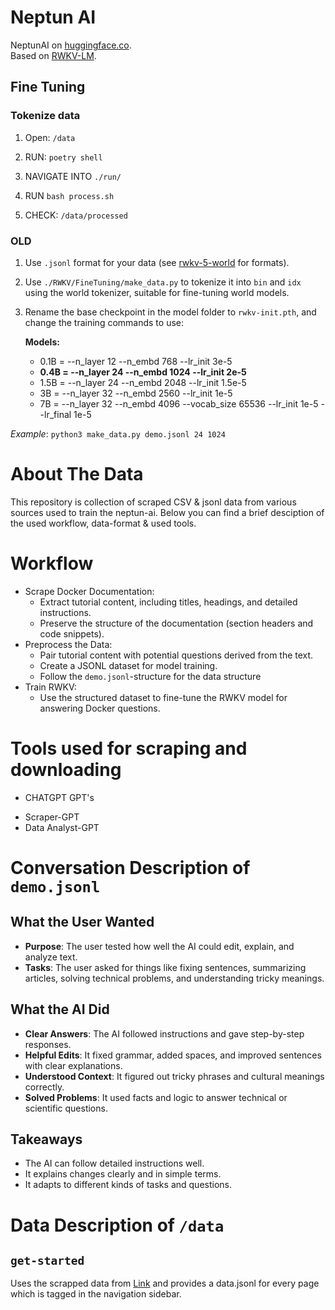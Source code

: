 # Neptun AI

NeptunAI on [huggingface.co](https://huggingface.co/neptun-org).  
Based on [RWKV-LM](https://github.com/BlinkDL/RWKV-LM/tree/main?tab=readme-ov-file).


## Fine Tuning


### Tokenize data

1. Open: `/data`

2. RUN: `poetry shell`

3. NAVIGATE INTO `./run/`

4. RUN `bash process.sh`

5. CHECK: `/data/processed`


### OLD

1. Use `.jsonl` format for your data (see [rwkv-5-world](https://huggingface.co/BlinkDL/rwkv-5-world) for formats).

2. Use `./RWKV/FineTuning/make_data.py` to tokenize it into `bin` and `idx` using the world tokenizer, suitable for fine-tuning world models.

3. Rename the base checkpoint in the model folder to `rwkv-init.pth`, and change the training commands to use:

   **Models:**

   - 0.1B = --n_layer 12 --n_embd 768 --lr_init 3e-5
   - **0.4B = --n_layer 24 --n_embd 1024 --lr_init 2e-5**
   - 1.5B = --n_layer 24 --n_embd 2048 --lr_init 1.5e-5
   - 3B = --n_layer 32 --n_embd 2560 --lr_init 1e-5
   - 7B = --n_layer 32 --n_embd 4096 --vocab_size 65536 --lr_init 1e-5 --lr_final 1e-5

_Example_: `python3 make_data.py demo.jsonl 24 1024`


# About The Data
This repository is collection of scraped CSV & jsonl data from various sources used to train the neptun-ai. Below you can find a brief desciption of the used workflow, data-format & used tools.


# Workflow
* Scrape Docker Documentation:
    - Extract tutorial content, including titles, headings, and detailed instructions.
    - Preserve the structure of the documentation (section headers and code snippets).
* Preprocess the Data:
    - Pair tutorial content with potential questions derived from the text.
    - Create a JSONL dataset for model training.
    - Follow the `demo.jsonl`-structure for the data structure
* Train RWKV:
    -  Use the structured dataset to fine-tune the RWKV model for answering Docker questions.

# Tools used for scraping and downloading
* CHATGPT GPT's
 - Scraper-GPT
 - Data Analyst-GPT


# Conversation Description of `demo.jsonl`

## What the User Wanted
* **Purpose**: The user tested how well the AI could edit, explain, and analyze text.
* **Tasks**: The user asked for things like fixing sentences, summarizing articles, solving technical problems, and understanding tricky meanings.

## What the AI Did
* **Clear Answers**: The AI followed instructions and gave step-by-step responses.
* **Helpful Edits**: It fixed grammar, added spaces, and improved sentences with clear explanations.
* **Understood Context**: It figured out tricky phrases and cultural meanings correctly.
* **Solved Problems**: It used facts and logic to answer technical or scientific questions.

## Takeaways
* The AI can follow detailed instructions well.
* It explains changes clearly and in simple terms.
* It adapts to different kinds of tasks and questions.

# Data Description of `/data`

## `get-started`

Uses the scrapped data from [Link](https://docs.docker.com/get-started/) and provides a data.jsonl for every page which is tagged in the navigation sidebar.
